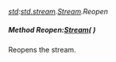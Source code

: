 _[std](../../modules/std/std-module.md):[std.stream](../../modules/std/std-stream.md).[Stream](../../modules/std/std-stream-stream.md).Reopen_
##### Method Reopen:[Stream](../../modules/std/std-stream-stream.md)(  )
Reopens the stream.
